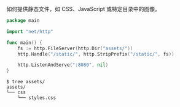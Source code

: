 如何提供静态文件，如 CSS、JavaScript 或特定目录中的图像。
```go
package main

import "net/http"

func main() {
    fs := http.FileServer(http.Dir("assets/"))
    http.Handle("/static/", http.StripPrefix("/static/", fs))

    http.ListenAndServe(":8080", nil)
}
```
```console
$ tree assets/
assets/
└── css
    └── styles.css
```
